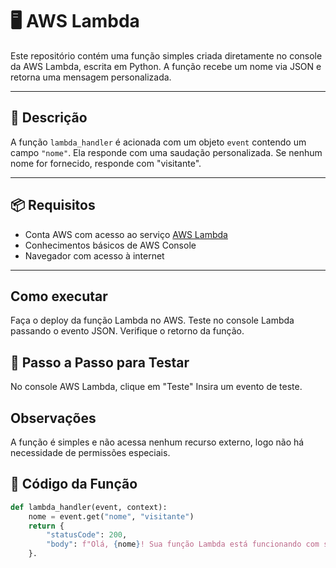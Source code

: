 # 🖥️ AWS Lambda

Este repositório contém uma função simples criada diretamente no console da AWS Lambda, escrita em Python. A função recebe um nome via JSON e retorna uma mensagem personalizada.

---

## 📌 Descrição

A função `lambda_handler` é acionada com um objeto `event` contendo um campo `"nome"`. 
Ela responde com uma saudação personalizada. Se nenhum nome for fornecido, responde com "visitante".

---

## 📦 Requisitos

- Conta AWS com acesso ao serviço [AWS Lambda](https://console.aws.amazon.com/lambda/)
- Conhecimentos básicos de AWS Console
- Navegador com acesso à internet

---

## Como executar
Faça o deploy da função Lambda no AWS.
Teste no console Lambda passando o evento JSON.
Verifique o retorno da função.

## 🧭 Passo a Passo para Testar
No console AWS Lambda, clique em "Teste"
Insira um evento de teste.

## Observações
A função é simples e não acessa nenhum recurso externo, logo não há necessidade de permissões especiais.


## 🚀 Código da Função

```python
def lambda_handler(event, context):
    nome = event.get("nome", "visitante")
    return {
        "statusCode": 200,
        "body": f"Olá, {nome}! Sua função Lambda está funcionando com sucesso."
    }.


